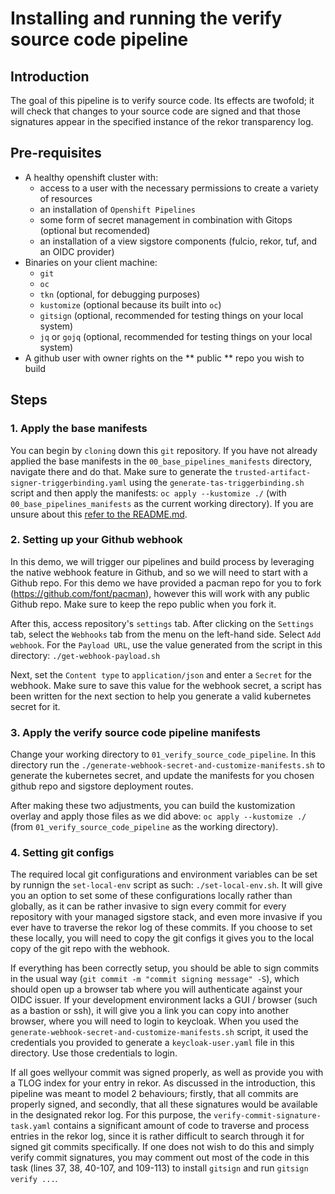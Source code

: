 # Installing and running the verify source code pipeline

## Introduction

The goal of this pipeline is to verify source code. Its effects are twofold; it will check that changes to your source code are signed and that those signatures appear in the specified instance of the rekor transparency log.

## Pre-requisites

- A healthy openshift cluster with:
    - access to a user with the necessary permissions to create a variety of resources
    - an installation of `Openshift Pipelines`
    - some form of secret management in combination with Gitops (optional but recomended)
    - an installation of a view sigstore components (fulcio, rekor, tuf, and an OIDC provider)
- Binaries on your client machine:
    - `git`
    - `oc`
    - `tkn` (optional, for debugging purposes) 
    - `kustomize` (optional because its built into `oc`)
    - `gitsign` (optional, recommended for testing things on your local system)
    - `jq` or `gojq` (optional, recommended for testing things on your local system)
- A github user with owner rights on the ** public ** repo you wish to build

## Steps

### 1. Apply the base manifests

You can begin by `cloning` down this `git` repository. If you have not already applied the base manifests in the `00_base_pipelines_manifests` directory, navigate there and do that. Make sure to generate the `trusted-artifact-signer-triggerbinding.yaml` using the `generate-tas-triggerbinding.sh` script and then apply the manifests: `oc apply --kustomize ./` (with `00_base_pipelines_manifests` as the current working directory). If you are unsure about this [refer to the README.md](../00_base_pipelines_manifests/README.md).

### 2. Setting up your Github webhook

In this demo, we will trigger our pipelines and build process by leveraging the native webhook feature in Github, and so we will need to start with a Github repo. For this demo we have provided a pacman repo for you to fork (https://github.com/font/pacman), however this will work with any public Github repo. Make sure to keep the repo public when you fork it. 

After this, access repository's `settings` tab. After clicking on the `Settings` tab, select the `Webhooks` tab from the menu on the left-hand side. Select `Add webhook`. For the `Payload URL`, use the value generated from the script in this directory: `./get-webhook-payload.sh`

Next, set the `Content type` to `application/json` and enter a `Secret` for the webhook. Make sure to save this value for the webhook secret, a script has been written for the next section to help you generate a valid kubernetes secret for it.

### 3. Apply the verify source code pipeline manifests

Change your working directory to `01_verify_source_code_pipeline`. In this directory run the `./generate-webhook-secret-and-customize-manifests.sh` to generate the kubernetes secret, and update the manifests for you chosen github repo and sigstore deployment routes.

After making these two adjustments, you can build the kustomization overlay and apply those files as we did above: `oc apply --kustomize ./` (from `01_verify_source_code_pipeline` as the working directory).

### 4. Setting git configs

The required local git configurations and environment variables can be set by runnign the `set-local-env` script as such: `./set-local-env.sh`. It will give you an option to set some of these configurations locally rather than globally, as it can be rather invasive to sign every commit for every repository with your managed sigstore stack, and even more invasive if you ever have to traverse the rekor log of these commits. If you choose to set these locally, you will need to copy the git configs it gives you to the local copy of the git repo with the webhook.

If everything has been correctly setup, you should be able to sign commits in the usual way (`git commit -m "commit signing message" -S`), which should open up a browser tab where you will authenticate against your OIDC issuer. If your development environment lacks a GUI / browser (such as a bastion or ssh), it will give you a link you can copy into another browser, where you will need to login to keycloak. When you used the `generate-webhook-secret-and-customize-manifests.sh` script, it used the credentials you provided to generate a `keycloak-user.yaml` file in this directory. Use those credentials to login.

If all goes wellyour commit was signed properly, as well as provide you with a TLOG index for your entry in rekor. As discussed in the introduction, this pipeline was meant to model 2 behaviours; firstly, that all commits are properly signed, and secondly, that all these signatures would be available in the designated rekor log. For this purpose, the `verify-commit-signature-task.yaml` contains a significant amount of code to traverse and process entries in the rekor log, since it is rather difficult to search through it for signed git commits specifically. If one does not wish to do this and simply verify commit signatures, you may comment out most of the code in this task (lines 37, 38, 40-107, and 109-113) to install `gitsign` and run `gitsign verify ...`.
